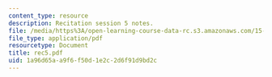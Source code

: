 ```yaml
---
content_type: resource
description: Recitation session 5 notes.
file: /media/https%3A/open-learning-course-data-rc.s3.amazonaws.com/15-024-applied-economics-for-managers-summer-2004/1a96d65aa9f6f50d1e2c2d6f91d9bd2c_rec5.pdf
file_type: application/pdf
resourcetype: Document
title: rec5.pdf
uid: 1a96d65a-a9f6-f50d-1e2c-2d6f91d9bd2c
---
```


